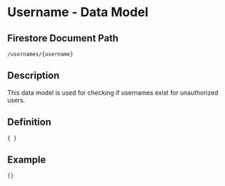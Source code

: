 # Username - Data Model

## Firestore Document Path

```
/usernames/{username}
```

## Description

This data model is used for checking if usernames exist for unauthorized users.

## Definition

```
{ }
```

## Example

```json
{}
```
